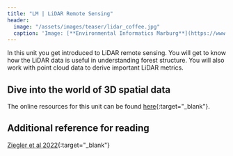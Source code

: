 ```yaml
---
title: "LM | LiDAR Remote Sensing"
header:
  image: "/assets/images/teaser/lidar_coffee.jpg"
  caption: 'Image: [**Environmental Informatics Marburg**](https://www.uni-marburg.de/en/fb19/disciplines/physisch/environmentalinformatics){:target="_blank"}'
---
```


In this unit you get introduced to LiDAR remote sensing. You will get to know how the LiDAR data is useful in understanding forest structure. You will also work with point cloud data to derive important LiDAR metrics.
<!--more-->


## Dive into the world of 3D spatial data
The online resources for this unit can be found [here](https://geomoer.github.io/moer-bsc-project-seminar-remote-sensing//unit05/unit05-01_lidar_remote_sensing.html){:target="_blank"}.

## Additional reference for reading

[Ziegler et al 2022](https://www.mdpi.com/2072-4292/14/3/786){:target="_blank"}